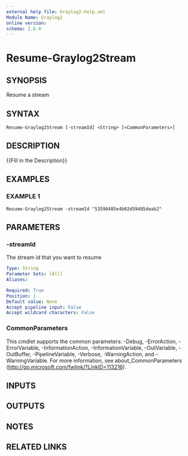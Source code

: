 ```yaml
---
external help file: Graylog2-help.xml
Module Name: Graylog2
online version:
schema: 2.0.0
---
```


# Resume-Graylog2Stream

## SYNOPSIS
Resume a stream

## SYNTAX

```
Resume-Graylog2Stream [-streamId] <String> [<CommonParameters>]
```

## DESCRIPTION
{{Fill in the Description}}

## EXAMPLES

### EXAMPLE 1
```
Resume-Graylog2Stream -streamId "53590485e4b02d59485deab2"
```

## PARAMETERS

### -streamId
The stream id that you want to resume

```yaml
Type: String
Parameter Sets: (All)
Aliases:

Required: True
Position: 1
Default value: None
Accept pipeline input: False
Accept wildcard characters: False
```

### CommonParameters
This cmdlet supports the common parameters: -Debug, -ErrorAction, -ErrorVariable, -InformationAction, -InformationVariable, -OutVariable, -OutBuffer, -PipelineVariable, -Verbose, -WarningAction, and -WarningVariable.
For more information, see about_CommonParameters (http://go.microsoft.com/fwlink/?LinkID=113216).

## INPUTS

## OUTPUTS

## NOTES

## RELATED LINKS
